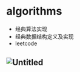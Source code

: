# algorithms

- 经典算法实现
- 经典数据结构定义及实现
- leetcode

## ![Untitled](https://tva1.sinaimg.cn/large/008i3skNgy1gpx62sw3ppj30o40e4gn1.jpg)


